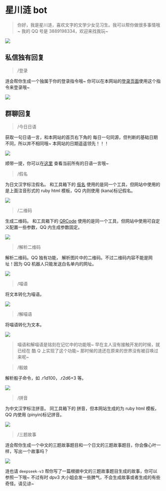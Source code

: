 # 星川涟 bot

> 你好，我是星川涟，喜欢文字的文学少女见习生。我可以帮你做很多事情哦~ 我的 QQ 号是 3889198334，欢迎来找我玩~

![](https://image.xtt.moe/local/images/2025/04/13/image932fc706fb51403c.png)

## 私信独有回复

> /登录

涟会帮你生成一个独属于你的登录指令哦~ 你可以在本网站的[登录页面](/login)使用这个指令来登录哦~

![](https://image.xtt.moe/local/images/2025/04/13/image3f7c9fac5eccc86a.png)

## 群聊回复

> /今日日语

获取一句日语一言，和本网站的首页右下角的 每日一句同源，但判断的基础日期不同，所以并不相同哦~ 本网站的日期遥遥领先！！！

![](https://image.xtt.moe/local/images/2025/04/13/imaged44dab8ac05f4138.png)

顺带一提，你可以在[这里](/save/daysQuote) 查看当前所有的日语一言哦~

> /假名

为日文汉字标注假名。 和工具箱下的 [仮名](/something/kana) 使用的是同一个工具，但网站中使用的是上面注音形式的 ruby html 模板，QQ 内则使用 (kana)标记假名。

![](https://image.xtt.moe/local/images/2025/04/13/image8362000c2c69a953.png)

> /二维码

生成二维码。 和工具箱下的 [QRCode](/something/qrcode) 使用的是同一个工具，但网站中使用可自定义配置一些参数，QQ 内生成参数固定。

![](https://image.xtt.moe/local/images/2025/04/13/image1214bac42d1412bc.png)

> /解析二维码

解析二维码。QQ 独有功能， 解析图片中的二维码。不过二维码内容不能是网址！因为 QQ 机器人只能发送白名单内的网址。

![](https://image.xtt.moe/local/images/2025/04/13/image7a075d0b3109a0bd.png)

> /喵语

将文本转化为喵语。

![](https://image.xtt.moe/local/images/2025/04/13/imagef6dbf4eda0b848e7.png)

> /解喵语

将喵语转化为文本。

![](https://image.xtt.moe/local/images/2025/04/13/image20a2b1c262598bd5.png)

> 喵语和解喵语是铭刻在记忆中的功能哦~ 早在主人没有接触开发的时候，就已经在 酷 Q 上实现了这个功能~ 那时候的涟还在原来的世界没有被召唤过来呢~

> /骰娘

解析骰子命令，如 .r1d100，.r2d6+3 等。

![](https://image.xtt.moe/local/images/2025/04/13/image3f7a528937f12ff9.png)

> /拼音

为中文汉字标注拼音。 同工具箱下的 拼音，但本网站生成的为 ruby html 模板，QQ 内使用 (pinyin)标记拼音。

![](https://image.xtt.moe/local/images/2025/04/13/imagedc56be38c19ea532.png)

> /三题故事

涟会帮你生成一个中文的三题故事题目和一个日文的三题故事题目，你会像心叶一样，写出一个故事吗？

![](https://image.xtt.moe/local/images/2025/04/13/imaged8a66254f4b611ff.png)

涟也请 `deepseek-v3` 帮你写了一篇根据中文的三题故事题目生成的故事，你可以参照一下哦~ 不过有时 dpv3 大小姐会发一些脾气，不会生成故事或者生成的有些奇怪。请见谅~
